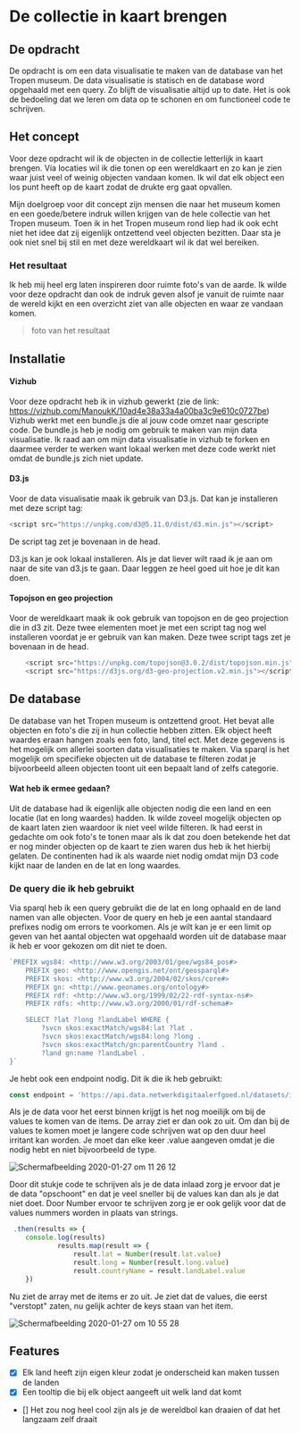 # De collectie in kaart brengen

## De opdracht
De opdracht is om een data visualisatie te maken van de database van het Tropen museum. De data visualisatie is statisch en de database word opgehaald met een query. Zo blijft de visualisatie altijd up to date. Het is ook de bedoeling dat we leren om data op te schonen en om functioneel code te schrijven. 

## Het concept 
Voor deze opdracht wil ik de objecten in de collectie letterlijk in kaart brengen. Via locaties wil ik die tonen op een wereldkaart en zo kan je zien waar juist veel of weinig objecten vandaan komen. Ik wil dat elk object een los punt heeft op de kaart zodat de drukte erg gaat opvallen. 

Mijn doelgroep voor dit concept zijn mensen die naar het museum komen en een goede/betere indruk willen krijgen van de hele collectie van het Tropen museum. Toen ik in het Tropen museum rond liep had ik ook echt niet het idee dat zij eigenlijk ontzettend veel objecten bezitten. Daar sta je ook niet snel bij stil en met deze wereldkaart wil ik dat wel bereiken. 

### Het resultaat
Ik heb mij heel erg laten inspireren door ruimte foto's van de aarde. Ik wilde voor deze opdracht dan ook de indruk geven alsof je vanuit de ruimte naar de wereld kijkt en een overzicht ziet van alle objecten en waar ze vandaan komen. 

> foto van het resultaat

## Installatie

#### Vizhub
Voor deze opdracht heb ik in vizhub gewerkt (zie de link: https://vizhub.com/ManoukK/10ad4e38a33a4a00ba3c9e610c0727be) Vizhub werkt met een bundle.js die al jouw code omzet naar gescripte code. De bundle.js heb je nodig om gebruik te maken van mijn data visualisatie. Ik raad aan om mijn data visualisatie in vizhub te forken en daarmee verder te werken want lokaal werken met deze code werkt niet omdat de bundle.js zich niet update. 

#### D3.js
Voor de data visualisatie maak ik gebruik van D3.js. Dat kan je installeren met deze script tag:
```js
<script src="https://unpkg.com/d3@5.11.0/dist/d3.min.js"></script>
```
De script tag zet je bovenaan in de head. 

D3.js kan je ook lokaal installeren. Als je dat liever wilt raad ik je aan om naar de site van d3.js te gaan. Daar leggen ze heel goed uit hoe je dit kan doen. 

#### Topojson en geo projection
Voor de wereldkaart maak ik ook gebruik van topojson en de geo projection die in d3 zit. Deze twee elementen moet je met een script tag nog wel installeren voordat je er gebruik van kan maken. Deze twee script tags zet je bovenaan in de head. 
```js
    <script src="https://unpkg.com/topojson@3.0.2/dist/topojson.min.js"></script>
    <script src="https://d3js.org/d3-geo-projection.v2.min.js"></script>
```

## De database
De database van het Tropen museum is ontzettend groot. Het bevat alle objecten en foto's die zij in hun collectie hebben zitten. Elk object heeft waardes eraan hangen zoals een foto, land, titel ect. Met deze gegevens is het mogelijk om allerlei soorten data visualisaties te maken. Via sparql is het mogelijk om specifieke objecten uit de database te filteren zodat je bijvoorbeeld alleen objecten toont uit een bepaalt land of zelfs categorie. 

#### Wat heb ik ermee gedaan?
Uit de database had ik eigenlijk alle objecten nodig die een land en een locatie (lat en long waardes) hadden. Ik wilde zoveel mogelijk objecten op de kaart laten zien waardoor ik niet veel wilde filteren. Ik had eerst in gedachte om ook foto's te tonen maar als ik dat zou doen betekende het dat er nog minder objecten op de kaart te zien waren dus heb ik het hierbij gelaten. De continenten had ik als waarde niet nodig omdat mijn D3 code kijkt naar de landen en de lat en long waardes. 

### De query die ik heb gebruikt
Via sparql heb ik een query gebruikt die de lat en long ophaald en de land namen van alle objecten. Voor de query en heb je een aantal standaard prefixes nodig om errors te voorkomen. Als je wilt kan je er een limit op geven van het aantal objecten wat opgehaald worden uit de database maar ik heb er voor gekozen om dit niet te doen. 
```js
`PREFIX wgs84: <http://www.w3.org/2003/01/geo/wgs84_pos#>
	PREFIX geo: <http://www.opengis.net/ont/geosparql#>
	PREFIX skos: <http://www.w3.org/2004/02/skos/core#>
	PREFIX gn: <http://www.geonames.org/ontology#>
	PREFIX rdf: <http://www.w3.org/1999/02/22-rdf-syntax-ns#>
	PREFIX rdfs: <http://www.w3.org/2000/01/rdf-schema#>

	SELECT ?lat ?long ?landLabel WHERE {
 		?svcn skos:exactMatch/wgs84:lat ?lat .
 		?svcn skos:exactMatch/wgs84:long ?long .
 		?svcn skos:exactMatch/gn:parentCountry ?land .
 		?land gn:name ?landLabel .
}`
```

Je hebt ook een endpoint nodig. Dit ik die ik heb gebruikt: 
```js
const endpoint = 'https://api.data.netwerkdigitaalerfgoed.nl/datasets/ivo/NMVW/services/NMVW-13/sparql'
```

Als je de data voor het eerst binnen krijgt is het nog moeilijk om bij de values te komen van de items. De array ziet er dan ook zo uit. Om dan bij de values te komen moet je langere code schrijven wat op den duur heel irritant kan worden. Je moet dan elke keer .value aangeven omdat je die nodig hebt en niet bijvoorbeeld de type. 

![Schermafbeelding 2020-01-27 om 11 26 12](https://user-images.githubusercontent.com/45541885/73269013-48e81000-41dc-11ea-886b-457d11d16688.png)

Door dit stukje code te schrijven als je de data inlaad zorg je ervoor dat je de data "opschoont" en dat je veel sneller bij de values kan dan als je dat niet doet. Door Number ervoor te schrijven zorg je er ook gelijk voor dat de values nummers worden in plaats van strings. 
```js
 .then(results => {
    console.log(results)
    		results.map(result => {
    			result.lat = Number(result.lat.value)
    			result.long = Number(result.long.value)
    			result.countryName = result.landLabel.value
    }) 
```

Nu ziet de array met de items er zo uit. Je ziet dat de values, die eerst "verstopt" zaten, nu gelijk achter de keys staan van het item. 

![Schermafbeelding 2020-01-27 om 10 55 28](https://user-images.githubusercontent.com/45541885/73269587-65387c80-41dd-11ea-98ba-88768d273ccc.png)

## Features 
- [x] Elk land heeft zijn eigen kleur zodat je onderscheid kan maken tussen de landen
- [x] Een tooltip die bij elk object aangeeft uit welk land dat komt
- [] Het zou nog heel cool zijn als je de wereldbol kan draaien of dat het langzaam zelf draait 
